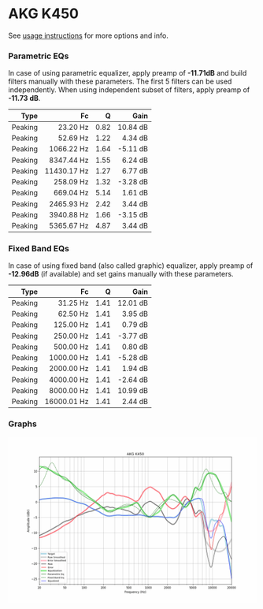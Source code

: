 # AKG K450
See [usage instructions](https://github.com/jaakkopasanen/AutoEq#usage) for more options and info.

### Parametric EQs
In case of using parametric equalizer, apply preamp of **-11.71dB** and build filters manually
with these parameters. The first 5 filters can be used independently.
When using independent subset of filters, apply preamp of **-11.73 dB**.

| Type    | Fc          |    Q | Gain     |
|--------:|------------:|-----:|---------:|
| Peaking | 23.20 Hz    | 0.82 | 10.84 dB |
| Peaking | 52.69 Hz    | 1.22 | 4.34 dB  |
| Peaking | 1066.22 Hz  | 1.64 | -5.11 dB |
| Peaking | 8347.44 Hz  | 1.55 | 6.24 dB  |
| Peaking | 11430.17 Hz | 1.27 | 6.77 dB  |
| Peaking | 258.09 Hz   | 1.32 | -3.28 dB |
| Peaking | 669.04 Hz   | 5.14 | 1.61 dB  |
| Peaking | 2465.93 Hz  | 2.42 | 3.44 dB  |
| Peaking | 3940.88 Hz  | 1.66 | -3.15 dB |
| Peaking | 5365.67 Hz  | 4.87 | 3.44 dB  |

### Fixed Band EQs
In case of using fixed band (also called graphic) equalizer, apply preamp of **-12.96dB**
(if available) and set gains manually with these parameters.

| Type    | Fc          |    Q | Gain     |
|--------:|------------:|-----:|---------:|
| Peaking | 31.25 Hz    | 1.41 | 12.01 dB |
| Peaking | 62.50 Hz    | 1.41 | 3.95 dB  |
| Peaking | 125.00 Hz   | 1.41 | 0.79 dB  |
| Peaking | 250.00 Hz   | 1.41 | -3.77 dB |
| Peaking | 500.00 Hz   | 1.41 | 0.80 dB  |
| Peaking | 1000.00 Hz  | 1.41 | -5.28 dB |
| Peaking | 2000.00 Hz  | 1.41 | 1.94 dB  |
| Peaking | 4000.00 Hz  | 1.41 | -2.64 dB |
| Peaking | 8000.00 Hz  | 1.41 | 10.99 dB |
| Peaking | 16000.01 Hz | 1.41 | 2.44 dB  |

### Graphs
![](./AKG%20K450.png)